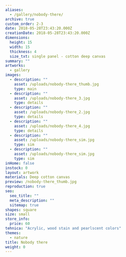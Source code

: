 ```yaml
---
aliases:
  - /gallery/nobody-there/
archive: true
custom_order: 2-3
date: 2018-05-28T23:43:20.000Z
creationDate: 2018-05-28T23:43:20.000Z
dimensions:
  height: 15
  width: 15
  thickness: 4
  size_txt: single panel - cotton deep canvas
summary: ""
artworks:
  - gallery
images:
  - description: ""
    asset: /uploads/nobody-there_thumb.jpg
    type: main
  - description: ""
    asset: /uploads/nobody-there_3.jpg
    type: details
  - description: ""
    asset: /uploads/nobody-there_2.jpg
    type: details
  - description: ""
    asset: /uploads/nobody-there_4.jpg
    type: details
  - description: ""
    asset: /uploads/nobody-there_sim.jpg
    type: sim
  - description: ""
    asset: /uploads/nobody-there_sim.jpg
    type: sim
inHome: false
instock: 0
layout: artwork
materials: Deep cotton canvas
preview: /nobody-there_thumb.jpg
reproduction: true
seo:
  seo_title: ""
  meta_description: ""
  sitemap: true
shapes: square
size: small
store_info:
  price: 60
tehnica: "Acrylic, wood stain and pearlscent colors"
themes:
  - nature
title: Nobody there
weight: 0
---
```

